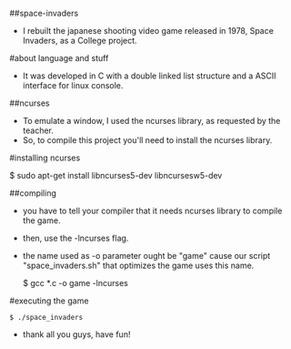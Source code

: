 ##space-invaders

- I rebuilt the japanese shooting video game released in 1978, Space Invaders, as a College project.

#about language and stuff

- It was developed in C with a double linked list structure and a ASCII interface for linux console.

##ncurses

- To emulate a window, I used the ncurses library, as requested by the teacher. 
- So, to compile this project you'll need to install the ncurses library.

#installing ncurses

$ sudo apt-get install libncurses5-dev libncursesw5-dev

##compiling

- you have to tell your compiler that it needs ncurses library to compile the game.

- then, use the -lncurses flag.

- the name used as -o parameter ought be "game" cause our script "space_invaders.sh" that optimizes the game
uses this name. 

	$ gcc *.c -o game -lncurses

#executing the game

	$ ./space_invaders

- thank all you guys, have fun!
